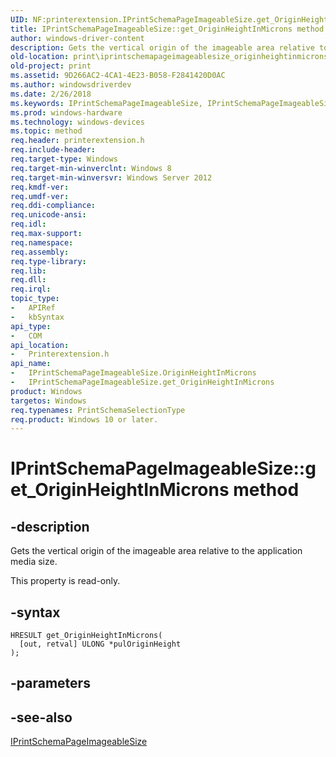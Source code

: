 ```yaml
---
UID: NF:printerextension.IPrintSchemaPageImageableSize.get_OriginHeightInMicrons
title: IPrintSchemaPageImageableSize::get_OriginHeightInMicrons method
author: windows-driver-content
description: Gets the vertical origin of the imageable area relative to the application media size.
old-location: print\iprintschemapageimageablesize_originheightinmicrons.htm
old-project: print
ms.assetid: 9D266AC2-4CA1-4E23-B058-F2841420D0AC
ms.author: windowsdriverdev
ms.date: 2/26/2018
ms.keywords: IPrintSchemaPageImageableSize, IPrintSchemaPageImageableSize interface [Print Devices], OriginHeightInMicrons property, IPrintSchemaPageImageableSize.OriginHeightInMicrons, IPrintSchemaPageImageableSize::get_OriginHeightInMicrons, OriginHeightInMicrons property [Print Devices], OriginHeightInMicrons property [Print Devices], IPrintSchemaPageImageableSize interface, get_OriginHeightInMicrons, get_OriginHeightInMicrons,IPrintSchemaPageImageableSize.get_OriginHeightInMicrons, print.iprintschemapageimageablesize_originheightinmicrons, printerextension/IPrintSchemaPageImageableSize::OriginHeightInMicrons, printerextension/IPrintSchemaPageImageableSize::get_OriginHeightInMicrons
ms.prod: windows-hardware
ms.technology: windows-devices
ms.topic: method
req.header: printerextension.h
req.include-header: 
req.target-type: Windows
req.target-min-winverclnt: Windows 8
req.target-min-winversvr: Windows Server 2012
req.kmdf-ver: 
req.umdf-ver: 
req.ddi-compliance: 
req.unicode-ansi: 
req.idl: 
req.max-support: 
req.namespace: 
req.assembly: 
req.type-library: 
req.lib: 
req.dll: 
req.irql: 
topic_type:
-	APIRef
-	kbSyntax
api_type:
-	COM
api_location:
-	Printerextension.h
api_name:
-	IPrintSchemaPageImageableSize.OriginHeightInMicrons
-	IPrintSchemaPageImageableSize.get_OriginHeightInMicrons
product: Windows
targetos: Windows
req.typenames: PrintSchemaSelectionType
req.product: Windows 10 or later.
---
```


# IPrintSchemaPageImageableSize::get_OriginHeightInMicrons method


## -description


Gets the vertical origin of the imageable area relative to the application media size.

This property is read-only.


## -syntax


````
HRESULT get_OriginHeightInMicrons(
  [out, retval] ULONG *pulOriginHeight
);
````


## -parameters


## -see-also

<a href="..\printerextension\nn-printerextension-iprintschemapageimageablesize.md">IPrintSchemaPageImageableSize</a>



 

 


